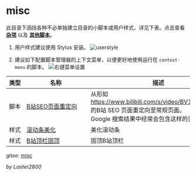 # misc

此目录下涵括各种不必单独建立目录的小脚本或用户样式，详见下表。点击查看 **[杂项](https://greasyfork.org/zh-CN/scripts?language=all&set=470770)** 以及 **[其他脚本](https://greasyfork.org/zh-CN/scripts?language=all&set=470686)**。

1. 用户样式建议使用 Stylus 安装。
![userstyle](https://gitee.com/liangjiancang/userscript/raw/master/misc/screenshot/userstyle.png)

2. 建议如下配置脚本管理器的上下文菜单，以便更好地使用运行在 `context-menu` 的脚本。
![右键菜单设置](https://gitee.com/liangjiancang/userscript/raw/master/misc/screenshot/右键菜单设置.png)

| <div style="min-width:2em">类型</div> | <div style="min-width:10em">名称</div>                          | 描述                                                                                                                               |
| ------------------------------------- | --------------------------------------------------------------- | ---------------------------------------------------------------------------------------------------------------------------------- |
| 脚本                                  | [B站SEO页面重定向](https://greasyfork.org/zh-CN/scripts/430227) | 从形如 <https://www.bilibili.com/s/video/BV1xx411c7mD> 的B站 SEO 页面重定向至常规页面。<br>Google 搜索结果中经常会包含这样的页面。 |
| 样式                                  | [滚动条美化](https://greasyfork.org/zh-CN/scripts/430290)       | 美化滚动条                                                                                                                         |
| 样式                                  | [B站顶栏固顶](https://greasyfork.org/zh-CN/scripts/430292)      | 固顶B站顶栏                                                                                                                        |

*gitee: [misc](https://gitee.com/liangjiancang/userscript/tree/master/misc)*

*by Laster2800*
